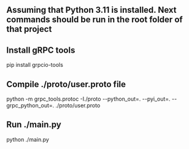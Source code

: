## Assuming that Python 3.11 is installed. Next commands should be run in the root folder of that project

## Install gRPC tools
pip install grpcio-tools

## Compile ./proto/user.proto file
python -m grpc_tools.protoc -I./proto --python_out=. --pyi_out=. --grpc_python_out=. ./proto/user.proto

## Run ./main.py
python ./main.py